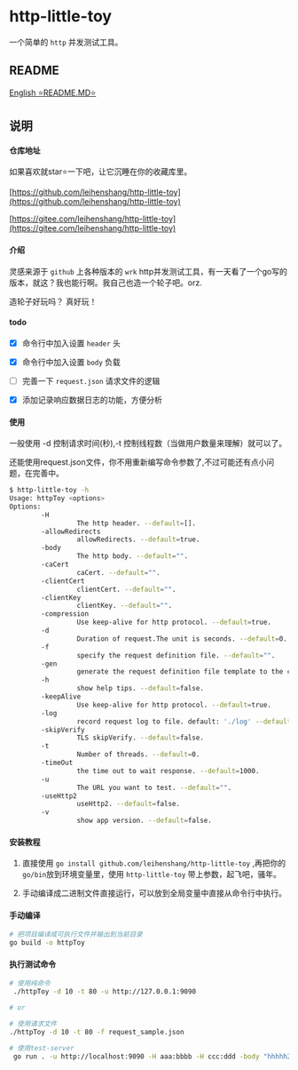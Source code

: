 # http-little-toy

一个简单的 `http` 并发测试工具。

## README

[English ⭐️README.MD⭐️](README.en.md)


## 说明
#### 仓库地址

如果喜欢就star⭐️一下吧，让它沉睡在你的收藏库里。

 [https://github.com/leihenshang/http-little-toy](https://github.com/leihenshang/http-little-toy) 

 [https://gitee.com/leihenshang/http-little-toy](https://gitee.com/leihenshang/http-little-toy) 

#### 介绍

灵感来源于 `github` 上各种版本的 `wrk` http并发测试工具，有一天看了一个go写的版本，就这？我也能行啊。我自己也造一个轮子吧。orz.

造轮子好玩吗？
真好玩！
#### todo

- [x] 命令行中加入设置 `header` 头

- [x] 命令行中加入设置 `body` 负载

- [ ] 完善一下 `request.json` 请求文件的逻辑

- [x] 添加记录响应数据日志的功能，方便分析

#### 使用

一般使用 -d 控制请求时间(秒),-t 控制线程数（当做用户数量来理解）就可以了。

还能使用request.json文件，你不用重新编写命令参数了,不过可能还有点小问题，在完善中。

```bash
$ http-little-toy -h
Usage: httpToy <options>
Options:
        -H 
                 The http header. --default=[].
        -allowRedirects 
                 allowRedirects. --default=true.
        -body 
                 The http body. --default="".
        -caCert 
                 caCert. --default="".
        -clientCert 
                 clientCert. --default="".
        -clientKey 
                 clientKey. --default="".
        -compression 
                 Use keep-alive for http protocol. --default=true.
        -d 
                 Duration of request.The unit is seconds. --default=0.
        -f 
                 specify the request definition file. --default="".
        -gen 
                 generate the request definition file template to the current directory. --default=false.
        -h 
                 show help tips. --default=false.
        -keepAlive 
                 Use keep-alive for http protocol. --default=true.
        -log 
                 record request log to file. default: './log' --default=false.
        -skipVerify 
                 TLS skipVerify. --default=false.
        -t 
                 Number of threads. --default=0.
        -timeOut 
                 the time out to wait response. --default=1000.
        -u 
                 The URL you want to test. --default="".
        -useHttp2 
                 useHttp2. --default=false.
        -v 
                 show app version. --default=false.

```

#### 安装教程

1. 直接使用 `go install github.com/leihenshang/http-little-toy` ,再把你的`go/bin`放到环境变量里，使用 `http-little-toy` 带上参数，起飞吧，骚年。

2. 手动编译成二进制文件直接运行，可以放到全局变量中直接从命令行中执行。

#### 手动编译

```bash
# 把项目编译成可执行文件并输出到当前目录
go build -o httpToy
```

#### 执行测试命令

```bash
# 使用纯命令
 ./httpToy -d 10 -t 80 -u http://127.0.0.1:9090

# or

# 使用请求文件
./httpToy -d 10 -t 80 -f request_sample.json

```

```bash
# 使用test-server
 go run . -u http://localhost:9090 -H aaa:bbbb -H ccc:ddd -body "hhhhh2333333" -d 2 -t 1
```
